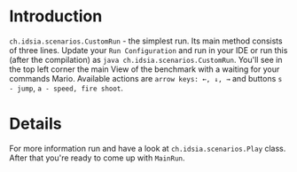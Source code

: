 

# Introduction #

`ch.idsia.scenarios.CustomRun` - the simplest run. Its main method consists of three lines.  Update your `Run Configuration` and run in your IDE or run this (after the compilation) as `java ch.idsia.scenarios.CustomRun`. You'll see in the top left corner the main View of the benchmark with a waiting for your commands Mario. Available actions are `arrow keys: ←, ↓, →` and buttons `s - jump`, `a - speed, fire shoot`.

# Details #

For more information run and have a look at `ch.idsia.scenarios.Play` class. After that you're ready to come up with `MainRun`.